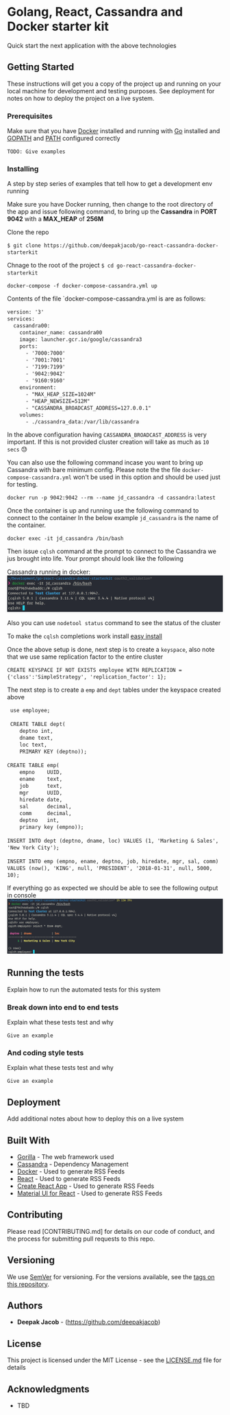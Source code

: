# Golang, React, Cassandra and Docker starter kit

Quick start the next application with the above technologies

## Getting Started

These instructions will get you a copy of the project up and running on your local machine for development and testing purposes. See deployment for notes on how to deploy the project on a live system.


### Prerequisites

Make sure that you have [Docker]() installed and running with [Go](https://golang.org) installed and [GOPATH](https://github.com/golang/go/wiki/GOPATH) and [PATH](https://en.wikipedia.org/wiki/PATH_(variable)) configured correctly

```
TODO: Give examples
```

### Installing

A step by step series of examples that tell how to get a development env running

Make sure you have Docker running, then change to the root directory of the app and issue following command, to bring up the **Cassandra** in **PORT** **9042** with a **MAX_HEAP** of **256M**

Clone the repo

```
$ git clone https://github.com/deepakjacob/go-react-cassandra-docker-starterkit
```
Chnage to the root of the project ```$ cd go-react-cassandra-docker-starterkit```

```
docker-compose -f docker-compose-cassandra.yml up
```
Contents of the file `docker-compose-cassandra.yml is are as follows:

```
version: '3'
services:
  cassandra00:
    container_name: cassandra00
    image: launcher.gcr.io/google/cassandra3
    ports:
      - '7000:7000'
      - '7001:7001'
      - '7199:7199'
      - '9042:9042'
      - '9160:9160'
    environment:
      - "MAX_HEAP_SIZE=1024M"
      - "HEAP_NEWSIZE=512M"
      - "CASSANDRA_BROADCAST_ADDRESS=127.0.0.1"
    volumes:
      - ./cassandra_data:/var/lib/cassandra

```
In the above configuration having `CASSANDRA_BROADCAST_ADDRESS` is very important. If this is not provided cluster creation will
take as much as `10 secs` :sweat:


You can also use the following command incase you want to bring up Cassandra with bare minimum config. Please note the the file `docker-compose-cassandra.yml` won't be used in this option and should be used just for testing.

```
docker run -p 9042:9042 --rm --name jd_cassandra -d cassandra:latest
```

Once the container is up and running use the following command to connect to the container
In the below example `jd_cassandra` is the name of the container.
```
docker exec -it jd_cassandra /bin/bash
```
Then issue `cqlsh` command at the prompt to connect to the Cassandra we jus brought into life. Your prompt should look like the following

Cassandra running in docker:
![Connect to cassandra running in docker](docs/images/ConnectToCassandraRunningInDocker.png "Connect to cassandra running in docker")

Also you can use `nodetool status` command to see the status of the cluster

To make the `cqlsh` completions work install [easy install](https://docs.datastax.com/en/cql/3.3/cql/cql_using/startCqlLinuxMac.html)

Once the above setup is done, next step is to create a `keyspace`, also note that we use same replication factor to the entire cluster

```
CREATE KEYSPACE IF NOT EXISTS employee WITH REPLICATION ={'class':'SimpleStrategy', 'replication_factor': 1};
```
The next step is to create a `emp` and `dept` tables under the keyspace created above

```
 use employee;

 CREATE TABLE dept(
    deptno int,
    dname text,
    loc text,
    PRIMARY KEY (deptno));

CREATE TABLE emp(
    empno    UUID,
    ename    text,
    job      text,
    mgr      UUID,
    hiredate date,
    sal      decimal,
    comm     decimal,
    deptno   int,
    primary key (empno));

INSERT INTO dept (deptno, dname, loc) VALUES (1, 'Marketing & Sales', 'New York City');

INSERT INTO emp (empno, ename, deptno, job, hiredate, mgr, sal, comm) VALUES (now(), 'KING', null, 'PRESIDENT', '2018-01-31', null, 5000, 10);
```

If everything go as expected we should be able to see the following output in console
![Select rows from dept table](docs/images/SelectRowsFromDeptTable.png "Select rows from dept table")


## Running the tests

Explain how to run the automated tests for this system

### Break down into end to end tests

Explain what these tests test and why

```
Give an example
```

### And coding style tests

Explain what these tests test and why

```
Give an example
```

## Deployment

Add additional notes about how to deploy this on a live system

## Built With

* [Gorilla](http://www.dropwizard.io/1.0.2/docs/) - The web framework used
* [Cassandra](https://maven.apache.org/) - Dependency Management
* [Docker](https://rometools.github.io/rome/) - Used to generate RSS Feeds
* [React](https://rometools.github.io/rome/) - Used to generate RSS Feeds
* [Create React App](https://rometools.github.io/rome/) - Used to generate RSS Feeds
* [Material UI for React](https://rometools.github.io/rome/) - Used to generate RSS Feeds

## Contributing

Please read [CONTRIBUTING.md] for details on our code of conduct, and the process for submitting pull requests to this repo.

## Versioning

We use [SemVer](http://semver.org/) for versioning. For the versions available, see the [tags on this repository](https://github.com/your/project/tags).

## Authors

* **Deepak Jacob** - (https://github.com/deepakjacob)

## License

This project is licensed under the MIT License - see the [LICENSE.md](LICENSE.md) file for details

## Acknowledgments

* TBD
